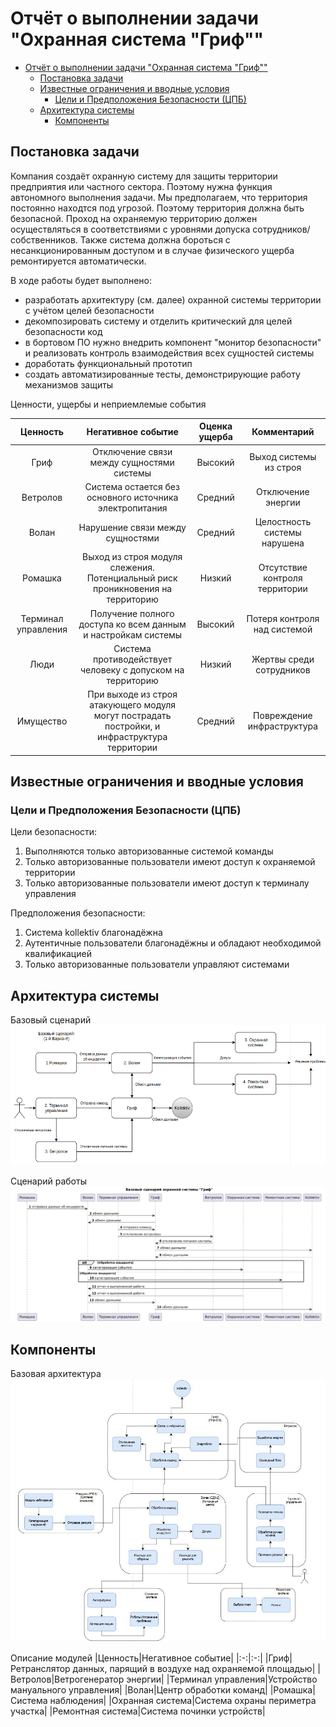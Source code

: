 # Отчёт о выполнении задачи "Охранная система "Гриф""

- [Отчёт о выполнении задачи "Охранная система "Гриф""](#отчёт-о-выполнении-задачи-name)
  - [Постановка задачи](#постановка-задачи)
  - [Известные ограничения и вводные условия](#известные-ограничения-и-вводные-условия)
    - [Цели и Предположения Безопасности (ЦПБ)](#цели-и-предположения-безопасности-цпб)
  - [Архитектура системы](#архитектура-системы)
    - [Компоненты](#компоненты)

## Постановка задачи
Компания создаёт охранную систему для защиты территории предприятия или частного сектора. Поэтому нужна функция автономного выполнения задачи.
Мы предполагаем, что территория постоянно находтся под угрозой. Поэтому территория должна быть безопасной.
Проход на охраняемую территорию должен осуществляться в соответствиями с уровнями допуска сотрудников/собственников. Также система должна бороться с несанкционированным доступом и в случае физического ущерба ремонтируется автоматически.   

В ходе работы будет выполнено:

- разработать архитектуру (см. далее) охранной системы территории с учётом целей безопасности
- декомпозировать систему и отделить критический для целей безопасности код
- в бортовом ПО нужно внедрить компонент "монитор безопасности" и реализовать контроль взаимодействия всех сущностей системы
- доработать функциональный прототип
- создать автоматизированные тесты, демонстрирующие работу механизмов защиты

Ценности, ущербы и неприемлемые события

|Ценность|Негативное событие|Оценка ущерба|Комментарий|
|:-:|:-:|:-:|:-:|
|Гриф|Отключение связи между сущностями системы|Высокий|Выход системы из строя|
|Ветролов|Система остается без основного источника электропитания|Средний|Отключение энергии|
|Волан|Нарушение связи между сущностями|Средний|Целостность системы нарушена|
|Ромашка|Выход из строя модуля слежения. Потенциальный риск проникновения на территорию|Низкий|Отсутствие контроля территории|
|Терминал управления|Получение полного доступа ко всем данным и настройкам системы|Высокий|Потеря контроля над системой|
|Люди|Система противодействует человеку с допуском на территорию|Низкий|Жертвы среди сотрудников|
|Имущество|При выходе из строя атакующего модуля могут пострадать постройки, и инфраструктура территории |Средний|Повреждение инфраструктура|

## Известные ограничения и вводные условия
### Цели и Предположения Безопасности (ЦПБ)
Цели безопасности:
1. Выполняются только авторизованные системой команды
2. Только авторизованные пользователи имеют доступ к охраняемой территории
3. Только авторизованные пользователи имеют доступ к терминалу управления

Предположения безопасности:
1. Система kollektiv благонадёжна
2. Аутентичные пользователи благонадёжны и обладают необходимой квалификацией
3. Только авторизованные пользователи управляют системами

## Архитектура системы
Базовый сценарий
![базовый сценарий](docs/images/base_situation.png)

Сценарий работы
![Сценарий работы](docs/images/uml_base_situation.png)

## Компоненты 
Базовая архитектура
![базовая архитектура](docs/images/architecture.jpg)

Описание модулей
|Ценность|Негативное событие|
|:-:|:-:|
|Гриф|Ретранслятор данных, парящий в воздухе над охраняемой площадью|
|Ветролов|Ветрогенератор энергии|
|Терминал управления|Устройство мануального управления|
|Волан|Центр обработки команд|
|Ромашка|Система наблюдения|
|Охранная система|Система охраны периметра участка|
|Ремонтная система|Система починки  устройств|
